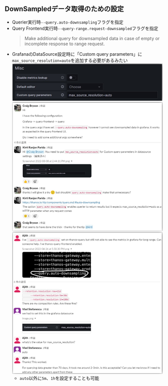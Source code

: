 ## DownSampledデータ取得のための設定
- Querier実行時`--query.auto-downsampling`フラグを指定
- Query Frontend実行時`--query-range.request-downsampled`フラグを指定  
  > Make additional query for downsampled data in case of empty or incomplete response to range request.  
- GrafanaのDataSource設定時に「Custom query parameters」に`max_source_resolution=auto`を追加する必要があるみたい  
  ![](./image/grafana_datasource_setting.jpg)
  ![](./image/auto_downsampling_1.jpg)
  ![](./image/auto_downsampling_2.jpg)
  - `auto`以外に`5m`、`1h`を設定することも可能